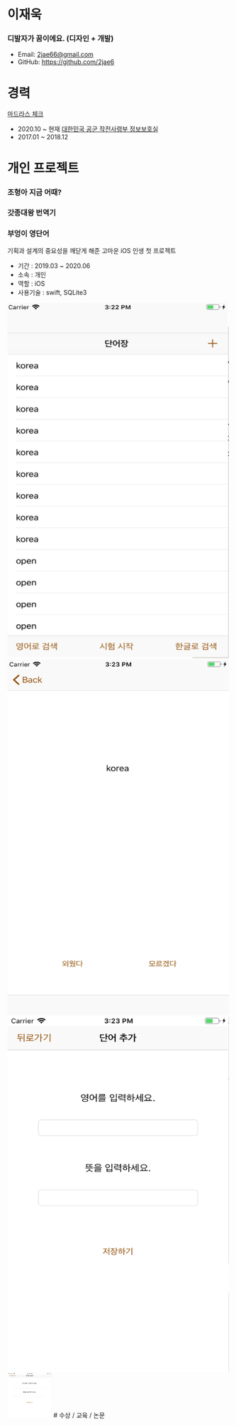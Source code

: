 # 이재욱


### 디발자가 꿈이에요. (디자인 + 개발)
- Email: 2jae66@gmail.com
- GitHub: https://github.com/2jae6

# 경력
[마드라스 체크](https://flow.team/index.act)
- 2020.10 ~ 현재
[대한민국 공군 작전사령부 정보보호실](https://rokaf.airforce.mil.kr/airforce/index.do)
- 2017.01 ~ 2018.12

# 개인 프로젝트

### 조형아 지금 어때?

### 갓종대왕 번역기

### 부엉이 영단어
기획과 설계의 중요성을 깨닫게 해준 고마운 iOS 인생 첫 프로젝트
- 기간 : 2019.03 ~ 2020.06
- 소속 : 개인
- 역할 : iOS
- 사용기술 : swift, SQLite3
<img width="500" height="800" alt="image" src="https://github.com/2jae6/resume/blob/main/Img/OwlEnglish/1.png">
<img width="500" height="800" alt="image" src="https://github.com/2jae6/resume/blob/main/Img/OwlEnglish/2.png">
<img width="500" height="800" alt="image" src="https://github.com/2jae6/resume/blob/main/Img/OwlEnglish/3.png">

<img src="https://github.com/2jae6/resume/blob/main/Img/OwlEnglish/3.png" alt="image" width="100" height="100"/>
# 수상 / 교육 / 논문

